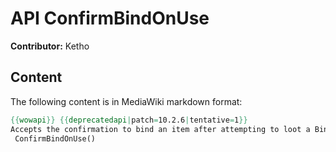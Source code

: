 # API ConfirmBindOnUse

**Contributor:** Ketho

## Content

The following content is in MediaWiki markdown format:

```mediawiki
{{wowapi}} {{deprecatedapi|patch=10.2.6|tentative=1}}
Accepts the confirmation to bind an item after attempting to loot a Bind on Pickup item (BoP) or attempting to equip a Bind on Equip item (BoE).
 ConfirmBindOnUse()
```